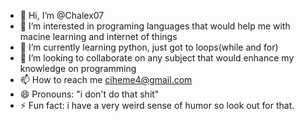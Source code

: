 - 👋 Hi, I’m @Chalex07
- 👀 I’m interested in programing languages that would help me with macine learning and internet of things
- 🌱 I’m currently learning python, just got to loops(while and for)
- 💞️ I’m looking to collaborate on any subject that would enhance my knowledge on programming
- 📫 How to reach me ciheme4@gmail.com
- 😄 Pronouns: "i don't do that shit"
- ⚡ Fun fact: i have a very weird sense of humor so look out for that.

<!---
Chalex07/Chalex07 is a ✨ special ✨ repository because its `README.md` (this file) appears on your GitHub profile.
You can click the Preview link to take a look at your changes.
--->
